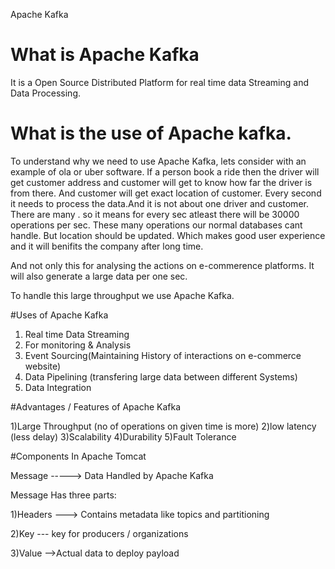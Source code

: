 Apache Kafka

# What is Apache Kafka

It is a Open Source Distributed Platform for real time data Streaming and Data Processing.

# What is the use of Apache kafka.

To understand why we need to use Apache Kafka, lets consider with an example of ola or uber software. 
If a person book a ride then the driver will get customer address and customer will get to know how far the driver is from there.
And customer will get exact location of customer. Every second it needs to process the data.And it is not about one driver and customer. There are many . so it means for every sec atleast there will  be 30000 operations per sec. These many operations our normal databases cant handle. But location should be updated. Which makes good user experience and it will benifits the company after long time. 

And not only this for analysing the actions on e-commerence platforms. It will also generate a large data per one sec.

To handle this large throughput we use Apache Kafka.

#Uses of Apache Kafka

  1)   Real time Data Streaming
  2)   For monitoring & Analysis
  3)   Event Sourcing(Maintaining History of interactions on e-commerce website)
  4)   Data Pipelining (transfering large data between different Systems)
  5)   Data Integration

#Advantages / Features of Apache Kafka

1)Large Throughput (no of operations on given time is more)
2)low latency (less delay)
3)Scalability
4)Durability
5)Fault Tolerance

#Components In Apache Tomcat

Message -----> Data Handled by Apache Kafka

Message Has three parts:

1)Headers   ---> Contains metadata like topics and partitioning

2)Key  --- key for producers / organizations

3)Value  -->Actual data to deploy payload












